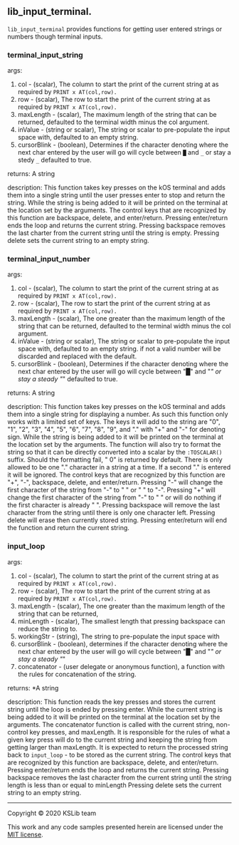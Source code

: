 ## lib_input_terminal.

`lib_input_terminal` provides functions for getting user entered strings or numbers though terminal inputs.

### terminal_input_string

args:
  1) col - (scalar), The column to start the print of the current string at as required by `PRINT x AT(col,row).`
  2) row - (scalar), The row to start the print of the current string at as required by `PRINT x AT(col,row).`
  3) maxLength - (scalar), The maximum length of the string that can be returned,
    defaulted to the terminal width minus the col argument.
  4) inValue - (string or scalar), The string or scalar to pre-populate the input space with,
    defaulted to an empty string.
  5) cursorBlink - (boolean), Determines if the character denoting where the next char entered by the user will go will cycle between `█` and `_` or stay a stedy `_`
    defaulted to true.
  
returns:
  A string
  
description:
  This function takes key presses on the kOS terminal and adds them into a single string until the user presses enter to stop and return the string.
  While the string is being added to it will be printed on the terminal at the location set by the arguments.
  The control keys that are recognized by this function are backspace, delete, and enter/return.
    Pressing enter/return ends the loop and returns the current string.
    Pressing backspace removes the last charter from the current string until the string is empty.
    Pressing delete sets the current string to an empty string.
	
### terminal_input_number

args:
  1) col - (scalar), The column to start the print of the current string at as required by `PRINT x AT(col,row).`
  2) row - (scalar), The row to start the print of the current string at as required by `PRINT x AT(col,row).`
  3) maxLength - (scalar), The one greater than the maximum length of the string that can be returned,
    defaulted to the terminal width minus the col argument.
  4) inValue - (string or scalar), The string or scalar to pre-populate the input space with,
    defaulted to an empty string.
    if not a valid number will be discarded and replaced with the default.
  5) cursorBlink - (boolean), Determines if the character denoting where the next char entered by the user will go will cycle between "█" and "_" or stay a steady "_"
    defaulted to true.
  
returns:
  A string

description:
  This function takes key presses on the kOS terminal and adds them into a single string for displaying a number.  As such this function only works with a limited set of keys. The keys it will add to the string are "0", "1", "2", "3", "4", "5", "6", "7", "8", "9", and "." with "+" and "-" for denoting sign.
  While the string is being added to it will be printed on the terminal at the location set by the arguments.
  The function will also try to format the string so that it can be directly converted into a scalar by the `:TOSCALAR()` suffix. Should the formatting fail, " 0" is returned by default.
  There is only allowed to be one "." character in a string at a time. If a second "." is entered it will be ignored.
  The control keys that are recognized by this function are "+", "-", backspace, delete, and enter/return.
    Pressing "-" will change the first character of the string from "-" to " " or " " to "-".
    Pressing "+" will change the first character of the string from "-" to " " or will do nothing if the first character is already " ".
    Pressing backspace will remove the last character from the string until there is only one character left.
    Pressing delete will erase then currently stored string.
    Pressing enter/return will end the function and return the current string.

### input_loop

args:
  1) col - (scalar), The column to start the print of the current string at as required by `PRINT x AT(col,row).`
  2) row - (scalar), The row to start the print of the current string at as required by `PRINT x AT(col,row).`
  3) maxLength - (scalar), The one greater than the maximum length of the string that can be returned,
  4) minLength - (scalar), The smallest length that pressing backspace can reduce the string to.
  5) workingStr - (string), The string to pre-populate the input space with
  6) cursorBlink - (boolean), determines if the character denoting where the next char entered by the user will go will cycle between "█" and "_" or stay a steady "_"
  7) concatenator - (user delegate or anonymous function), a function with the rules for concatenation of the string.

returns:
  *A string

description:
  This function reads the key presses and stores the current string until the loop is ended by pressing enter.
  While the current string is being added to it will be printed on the terminal at the location set by the arguments.
  The concatenator function is called with the current string, non-control key presses, and maxLength.
    It is responsible for the rules of what a given key press will do to the current string and keeping the string from getting larger than maxLength.  It is expected to return the processed string back to `input_loop` - to be stored as the current string.
  The control keys that are recognized by this function are backspace, delete, and enter/return.
    Pressing enter/return ends the loop and returns the current string.
    Pressing backspace removes the last character from the current string until the string length is less than or equal to minLength
    Pressing delete sets the current string to an empty string.
  
---
Copyright © 2020 KSLib team

This work and any code samples presented herein are licensed under the [MIT license](../LICENSE).